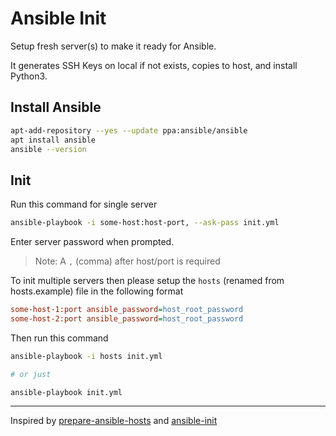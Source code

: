 # Ansible Init

Setup fresh server(s) to make it ready for Ansible.

It generates SSH Keys on local if not exists, copies to host, and install Python3.

## Install Ansible

```bash
apt-add-repository --yes --update ppa:ansible/ansible
apt install ansible
ansible --version
```

## Init

Run this command for single server

```bash
ansible-playbook -i some-host:host-port, --ask-pass init.yml
```

Enter server password when prompted.

> Note: A `,` (comma) after host/port is required

To init multiple servers then please setup the `hosts` (renamed from hosts.example) file in the following format

```ini
some-host-1:port ansible_password=host_root_password
some-host-2:port ansible_password=host_root_password
```

Then run this command

```bash
ansible-playbook -i hosts init.yml

# or just

ansible-playbook init.yml
```

---

Inspired by [prepare-ansible-hosts](https://github.com/jonsbun/ansible-init/) and [ansible-init](https://github.com/pachico/prepare-ansible-hosts)